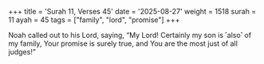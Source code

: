 +++
title = 'Surah 11, Verses 45'
date = '2025-08-27'
weight = 1518
surah = 11
ayah = 45
tags = ["family", "lord", "promise"]
+++

Noah called out to his Lord, saying, “My Lord! Certainly my son is ˹also˺ of my family, Your promise is surely true, and You are the most just of all judges!”